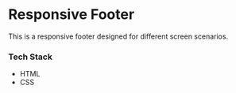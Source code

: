 # Responsive Footer  

This is a responsive footer designed for different screen scenarios.  

### Tech Stack  
- HTML  
- CSS  



